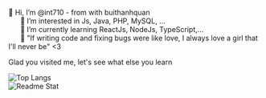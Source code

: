 👋 Hi, I’m @int710 - from with buithanhquan</br>
&nbsp;&nbsp;&nbsp;&nbsp;&nbsp;&nbsp;👀 I’m interested in Js, Java, PHP, MySQL, ...</br>
&nbsp;&nbsp;&nbsp;&nbsp;&nbsp;&nbsp;🌱 I’m currently learning ReactJs, NodeJs, TypeScript,...</br>
&nbsp;&nbsp;&nbsp;&nbsp;&nbsp;&nbsp;💞️ "If writing code and fixing bugs were like love, I always love a girl that I'll never be" <3 </br>
     
Glad you visited me, let's see what else you learn

![Top Langs](https://github-readme-stats.vercel.app/api/top-langs/?username=int710&layout=compact)
</br>
![Readme Stat](https://github-readme-stats.vercel.app/api?username=int710&show_icons=true&theme=tokyonight)

<!---
int710/int710 is a ✨ special ✨ repository because its `README.md` (this file) appears on your GitHub profile.
You can click the Preview link to take a look at your changes.
--->
